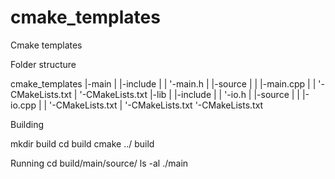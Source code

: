 # cmake_templates
Cmake templates

Folder structure

cmake_templates
|-main
| |-include
| | '-main.h
| |-source
| | |-main.cpp
| | '-CMakeLists.txt
| '-CMakeLists.txt 
|-lib
| |-include
| | '-io.h
| |-source
| | |-io.cpp
| | '-CMakeLists.txt
| '-CMakeLists.txt
'-CMakeLists.txt

Building

mkdir build
cd build
cmake ../
build

Running 
cd build/main/source/
ls -al
./main
